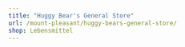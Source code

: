 ```yaml
---
title: "Huggy Bear's General Store"
url: /mount-pleasant/huggy-bears-general-store/
shop: Lebensmittel
---
```

